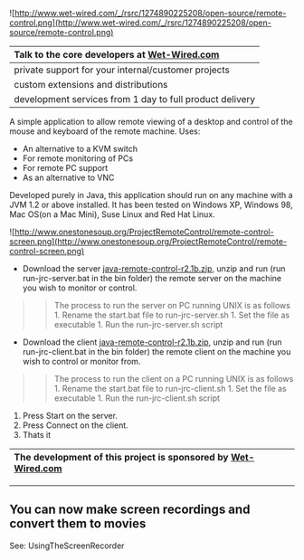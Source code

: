 ![http://www.wet-wired.com/_/rsrc/1274890225208/open-source/remote-control.png](http://www.wet-wired.com/_/rsrc/1274890225208/open-source/remote-control.png)

| **Talk to the core developers at [Wet-Wired.com](http://www.wet-wired.com)**|
|:----------------------------------------------------------------------------|
| private support for your internal/customer projects                         |
| custom extensions and distributions                                         |
| development services from 1 day to full product delivery                    |

A simple application to allow remote viewing of a desktop and control of the mouse and keyboard of the remote machine. Uses:

  * An alternative to a KVM switch
  * For remote monitoring of PCs
  * For remote PC support
  * As an alternative to VNC

Developed purely in Java, this application should run on any machine with a JVM 1.2 or above installed. It has been tested on Windows XP, Windows 98, Mac OS(on a Mac Mini), Suse Linux and Red Hat Linux.

![http://www.onestonesoup.org/ProjectRemoteControl/remote-control-screen.png](http://www.onestonesoup.org/ProjectRemoteControl/remote-control-screen.png)

  * Download the server [java-remote-control-r2.1b.zip](http://java-remote-control.googlecode.com/files/java-remote-control-r2.1b.zip), unzip and run (run run-jrc-server.bat in the bin folder) the remote server on the machine you wish to monitor or control.
> > The process to run the server on PC running UNIX is as follows
      1. Rename the start.bat file to run-jrc-server.sh
      1. Set the file as executable
      1. Run the run-jrc-server.sh script
  * Download the client [java-remote-control-r2.1b.zip](http://java-remote-control.googlecode.com/files/java-remote-control-r2.1b.zip), unzip and run (run run-jrc-client.bat in the bin folder) the remote client on the machine you wish to control or monitor from.
> > The process to run the client on a PC running UNIX is as follows
      1. Rename the start.bat file to run-jrc-client.sh
      1. Set the file as executable
      1. Run the run-jrc-client.sh script

  1. Press Start on the server.
  1. Press Connect on the client.
  1. Thats it

| **The development of this project is sponsored by [Wet-Wired.com](http://www.wet-wired.com)** |
|:----------------------------------------------------------------------------------------------|


---

## You can now make screen recordings and convert them to movies ##
See: UsingTheScreenRecorder